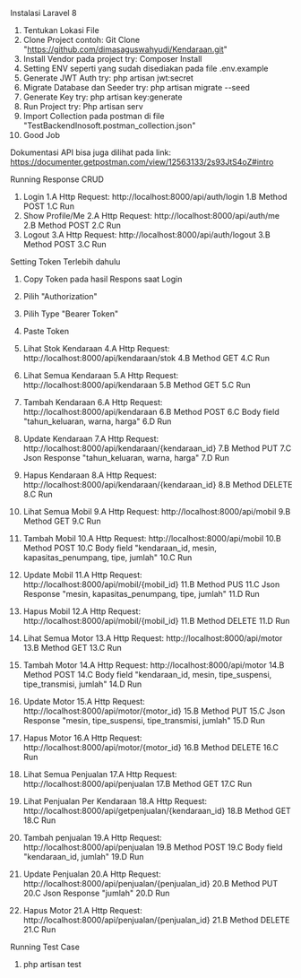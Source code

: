 Instalasi Laravel 8
1. Tentukan Lokasi File
2. Clone Project contoh: Git Clone "https://github.com/dimasaguswahyudi/Kendaraan.git"
3. Install Vendor pada project try: Composer Install
4. Setting ENV seperti yang sudah disediakan pada file .env.example
5. Generate JWT Auth try: php artisan jwt:secret
6. Migrate Database dan Seeder try: php artisan migrate --seed
7. Generate Key try: php artisan key:generate
8. Run Project try: Php artisan serv
9. Import Collection pada postman di file "TestBackendInosoft.postman_collection.json"
10. Good Job

Dokumentasi API bisa juga dilihat pada link:
https://documenter.getpostman.com/view/12563133/2s93JtS4oZ#intro

Running Response CRUD

1. Login
    1.A Http Request: http://localhost:8000/api/auth/login
    1.B Method POST
    1.C Run
2. Show Profile/Me
    2.A Http Request: http://localhost:8000/api/auth/me
    2.B Method POST
    2.C Run
3. Logout
    3.A Http Request: http://localhost:8000/api/auth/logout
    3.B Method POST
    3.C Run

Setting Token Terlebih dahulu
1. Copy Token pada hasil Respons saat Login
2. Pilih "Authorization"
3. Pilih Type "Bearer Token"
4. Paste Token

4. Lihat Stok Kendaraan
    4.A Http Request: http://localhost:8000/api/kendaraan/stok
    4.B Method GET
    4.C Run
5. Lihat Semua Kendaraan
    5.A Http Request: http://localhost:8000/api/kendaraan
    5.B Method GET
    5.C Run
6. Tambah Kendaraan
    6.A Http Request: http://localhost:8000/api/kendaraan
    6.B Method POST
    6.C Body field "tahun_keluaran, warna, harga"
    6.D Run
7. Update Kendaraan
    7.A Http Request: http://localhost:8000/api/kendaraan/{kendaraan_id}
    7.B Method PUT
    7.C Json Response "tahun_keluaran, warna, harga"
    7.D Run
8. Hapus Kendaraan
    8.A Http Request: http://localhost:8000/api/kendaraan/{kendaraan_id}
    8.B Method DELETE
    8.C Run
9. Lihat Semua Mobil
    9.A Http Request: http://localhost:8000/api/mobil
    9.B Method GET
    9.C Run
10. Tambah Mobil
    10.A Http Request: http://localhost:8000/api/mobil
    10.B Method POST
    10.C Body field "kendaraan_id, mesin, kapasitas_penumpang, tipe, jumlah"
    10.C Run
11. Update Mobil
    11.A Http Request: http://localhost:8000/api/mobil/{mobil_id}
    11.B Method PUS
    11.C Json Response "mesin, kapasitas_penumpang, tipe, jumlah"
    11.D Run
12. Hapus Mobil
    12.A Http Request: http://localhost:8000/api/mobil/{mobil_id}
    11.B Method DELETE
    11.D Run
13. Lihat Semua Motor
    13.A Http Request: http://localhost:8000/api/motor
    13.B Method GET
    13.C Run
14. Tambah Motor
    14.A Http Request: http://localhost:8000/api/motor
    14.B Method POST
    14.C Body field "kendaraan_id, mesin, tipe_suspensi, tipe_transmisi, jumlah"
    14.D Run
15. Update Motor
    15.A Http Request: http://localhost:8000/api/motor/{motor_id}
    15.B Method PUT
    15.C Json Response "mesin, tipe_suspensi, tipe_transmisi, jumlah"
    15.D Run
16. Hapus Motor
    16.A Http Request: http://localhost:8000/api/motor/{motor_id}
    16.B Method DELETE
    16.C Run
17. Lihat Semua Penjualan
    17.A Http Request: http://localhost:8000/api/penjualan
    17.B Method GET
    17.C Run
18. Lihat Penjualan Per Kendaraan
    18.A Http Request: http://localhost:8000/api/getpenjualan/{kendaraan_id}
    18.B Method GET
    18.C Run
19. Tambah penjualan
    19.A Http Request: http://localhost:8000/api/penjualan
    19.B Method POST
    19.C Body field "kendaraan_id, jumlah"
    19.D Run
20. Update Penjualan
    20.A Http Request: http://localhost:8000/api/penjualan/{penjualan_id}
    20.B Method PUT
    20.C Json Response "jumlah"
    20.D Run
21. Hapus Motor
    21.A Http Request: http://localhost:8000/api/penjualan/{penjualan_id}
    21.B Method DELETE
    21.C Run

Running Test Case
1. php artisan test
